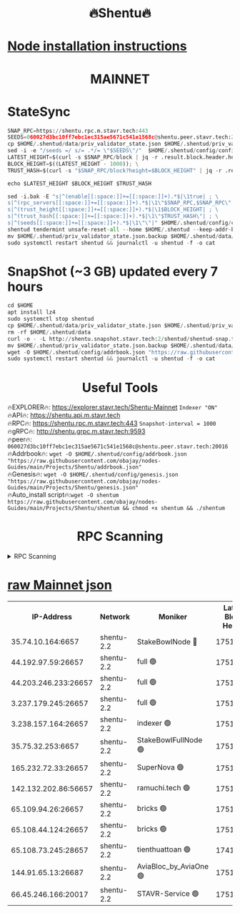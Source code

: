<h1 align="center"> 🔥Shentu🔥</h1>

[Node installation instructions](https://github.com/obajay/nodes-Guides/tree/main/Projects/Shentu)
=
<h1 align="center"> MAINNET</h1>

# StateSync
```python
SNAP_RPC=https://shentu.rpc.m.stavr.tech:443
SEEDS=060027d3bc10ff7ebc1ec315ae5671c541e1568c@shentu.peer.stavr.tech:20016
cp $HOME/.shentud/data/priv_validator_state.json $HOME/.shentud/priv_validator_state.json.backup
sed -i -e "/seeds =/ s/= .*/= \"$SEEDS\"/"  $HOME/.shentud/config/config.toml
LATEST_HEIGHT=$(curl -s $SNAP_RPC/block | jq -r .result.block.header.height); \
BLOCK_HEIGHT=$((LATEST_HEIGHT - 1000)); \
TRUST_HASH=$(curl -s "$SNAP_RPC/block?height=$BLOCK_HEIGHT" | jq -r .result.block_id.hash)

echo $LATEST_HEIGHT $BLOCK_HEIGHT $TRUST_HASH

sed -i.bak -E "s|^(enable[[:space:]]+=[[:space:]]+).*$|\1true| ; \
s|^(rpc_servers[[:space:]]+=[[:space:]]+).*$|\1\"$SNAP_RPC,$SNAP_RPC\"| ; \
s|^(trust_height[[:space:]]+=[[:space:]]+).*$|\1$BLOCK_HEIGHT| ; \
s|^(trust_hash[[:space:]]+=[[:space:]]+).*$|\1\"$TRUST_HASH\"| ; \
s|^(seeds[[:space:]]+=[[:space:]]+).*$|\1\"\"|" $HOME/.shentud/config/config.toml
shentud tendermint unsafe-reset-all --home $HOME/.shentud --keep-addr-book
mv $HOME/.shentud/priv_validator_state.json.backup $HOME/.shentud/data/priv_validator_state.json
sudo systemctl restart shentud && journalctl -u shentud -f -o cat
```
# SnapShot (~3 GB) updated every 7 hours
```python
cd $HOME
apt install lz4
sudo systemctl stop shentud
cp $HOME/.shentud/data/priv_validator_state.json $HOME/.shentud/priv_validator_state.json.backup
rm -rf $HOME/.shentud/data
curl -o - -L http://shentu.snapshot.stavr.tech:2/shentud/shentud-snap.tar.lz4 | lz4 -c -d - | tar -x -C $HOME/.shentud --strip-components 2
mv $HOME/.shentud/priv_validator_state.json.backup $HOME/.shentud/data/priv_validator_state.json
wget -O $HOME/.shentud/config/addrbook.json "https://raw.githubusercontent.com/obajay/nodes-Guides/main/Projects/Shentu/addrbook.json"
sudo systemctl restart shentud && journalctl -u shentud -f -o cat
```

 <h1 align="center"> Useful Tools</h1>

🔥EXPLORER🔥:     https://explorer.stavr.tech/Shentu-Mainnet        `Indexer "ON"` \
🔥API🔥:          https://shentu.api.m.stavr.tech \
🔥RPC🔥:          https://shentu.rpc.m.stavr.tech:443              `Snapshot-interval = 1000` \
🔥gRPC🔥:         http://shentu.grpc.m.stavr.tech:9593 \
🔥peer🔥:         `060027d3bc10ff7ebc1ec315ae5671c541e1568c@shentu.peer.stavr.tech:20016` \
🔥Addrbook🔥:  `wget -O $HOME/.shentud/config/addrbook.json "https://raw.githubusercontent.com/obajay/nodes-Guides/main/Projects/Shentu/addrbook.json"` \
🔥Genesis🔥:  `wget -O $HOME/.shentud/config/genesis.json "https://raw.githubusercontent.com/obajay/nodes-Guides/main/Projects/Shentu/genesis.json"` \
🔥Auto_install script🔥:`wget -O shentum https://raw.githubusercontent.com/obajay/nodes-Guides/main/Projects/Shentu/shentum && chmod +x shentum && ./shentum`

<h1 align="center"> RPC Scanning</h1>

<details>
<summary>RPC Scanning</summary>

<h2 align="center"> We scan nodes in real time every 4 hours. And we provide the final result of RPC endpoints.
We cannot influence the operation of these nodes in any way. </h2>


```python
If Voting Power is higher than 0 --> then the Node is a validator of the network and may be subject to attack and be a potential threat to the chain.
```
```python
We marked such validators with a red symbol
```

</details>

[raw Mainnet json](https://rpc-check.shentum.stavr.tech/shentum/rpc-shentum-result.json)
=


<table><tr><th>IP-Address</th><th>Network</th><th>Moniker</th><th>Latest Block Height</th><th>Earliest Block Height</th><th>Catching Up</th><th>Tx Index</th><th>Voting Power</th><th>Scan Time</th></tr><tr><td>35.74.10.164:6657</td><td>shentu-2.2</td><td>StakeBowlNode 🔴</td><td>17515230</td><td>8308501</td><td>False</td><td>on</td><td>50178</td><td>2024-03-06T10:14:58.171016432UTC</td></tr><tr><td>44.192.97.59:26657</td><td>shentu-2.2</td><td>full 🟢</td><td>17515229</td><td>9786901</td><td>False</td><td>on</td><td>0</td><td>2024-03-06T10:14:54.850254483UTC</td></tr><tr><td>44.203.246.233:26657</td><td>shentu-2.2</td><td>full 🟢</td><td>17515231</td><td>9786901</td><td>False</td><td>on</td><td>0</td><td>2024-03-06T10:15:04.853322512UTC</td></tr><tr><td>3.237.179.245:26657</td><td>shentu-2.2</td><td>full 🟢</td><td>17515232</td><td>9786901</td><td>False</td><td>on</td><td>0</td><td>2024-03-06T10:15:11.586990415UTC</td></tr><tr><td>3.238.157.164:26657</td><td>shentu-2.2</td><td>indexer 🟢</td><td>17515233</td><td>9786901</td><td>False</td><td>on</td><td>0</td><td>2024-03-06T10:15:18.551224115UTC</td></tr><tr><td>35.75.32.253:6657</td><td>shentu-2.2</td><td>StakeBowlFullNode 🟢</td><td>17515237</td><td>10470762</td><td>False</td><td>on</td><td>0</td><td>2024-03-06T10:15:40.501317649UTC</td></tr><tr><td>165.232.72.33:26657</td><td>shentu-2.2</td><td>SuperNova 🟢</td><td>17515237</td><td>15936001</td><td>False</td><td>off</td><td>0</td><td>2024-03-06T10:15:39.230114812UTC</td></tr><tr><td>142.132.202.86:56657</td><td>shentu-2.2</td><td>ramuchi.tech 🟢</td><td>17515243</td><td>16196001</td><td>False</td><td>on</td><td>0</td><td>2024-03-06T10:16:20.190623187UTC</td></tr><tr><td>65.109.94.26:26657</td><td>shentu-2.2</td><td>bricks 🟢</td><td>17515244</td><td>16401001</td><td>False</td><td>on</td><td>0</td><td>2024-03-06T10:16:25.152124575UTC</td></tr><tr><td>65.108.44.124:26657</td><td>shentu-2.2</td><td>bricks 🟢</td><td>17515244</td><td>16401001</td><td>False</td><td>on</td><td>0</td><td>2024-03-06T10:16:27.506493959UTC</td></tr><tr><td>65.108.73.245:28657</td><td>shentu-2.2</td><td>tienthuattoan 🟢</td><td>17415110</td><td>17399930</td><td>False</td><td>on</td><td>0</td><td>2024-03-06T10:15:49.354098275UTC</td></tr><tr><td>144.91.65.13:26687</td><td>shentu-2.2</td><td>AviaBloc_by_AviaOne 🟢</td><td>17515238</td><td>17507074</td><td>False</td><td>off</td><td>0</td><td>2024-03-06T10:15:49.024261932UTC</td></tr><tr><td>66.45.246.166:20017</td><td>shentu-2.2</td><td>STAVR-Service 🟢</td><td>17515244</td><td>17511001</td><td>False</td><td>on</td><td>0</td><td>2024-03-06T10:16:24.833898503UTC</td></tr></table>
